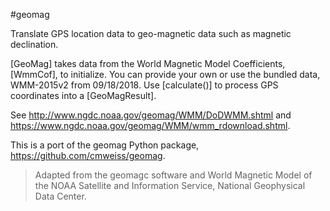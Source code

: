 #geomag

Translate GPS location data to geo-magnetic data such as magnetic declination.

[GeoMag] takes data from the World Magnetic Model Coefficients, [WmmCof],
to initialize. You can provide your own or use the bundled data, WMM-2015v2
from 09/18/2018. Use [calculate()] to process GPS coordinates into a
[GeoMagResult].

See http://www.ngdc.noaa.gov/geomag/WMM/DoDWMM.shtml and
https://www.ngdc.noaa.gov/geomag/WMM/wmm_rdownload.shtml.

This is a port of the geomag Python package,
https://github.com/cmweiss/geomag.

> Adapted from the geomagc software and World Magnetic Model of the NOAA
> Satellite and Information Service, National Geophysical Data Center.

